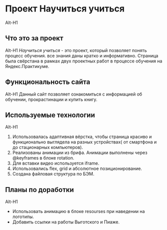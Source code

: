 # Проект **Научиться учиться**
Alt-H1

## Что это за проект
Alt-H1
*Научиться учиться* - это проект, который позволяет понять процесс обучения. все знания даны кратко и информативно. Страница была свёрстана в рамках двух проектных работ в процессе обучения на Яндекс.Практикуме.

## Функциональность сайта
Alt-H1
Данный сайт позволяет ознакомиться с информацией об обучении, прокрастинации и купить книгу.

## Используемые технологии
Alt-H1
1. Использовалась адаптивная вёрстка, чтобы страница красиво и функционально выглядела на разных устройствах( от смартфона и до стационарных компьютеров). 
2. Реализованы анимации из брифа. Анимации выполнены через @keyframes в блоке rotation. 
3. Для вставки видео используется iframe.
4. Использовались flex, grid и абсолютное позиционирование.
5. Создана файловая структура по БЭМ.

## Планы по доработки
Alt-H1
* Использовать анимацию в блоке resourses при наведении на логотипы.
* Добавить ссылки на работы Выготского и Пиаже. 
